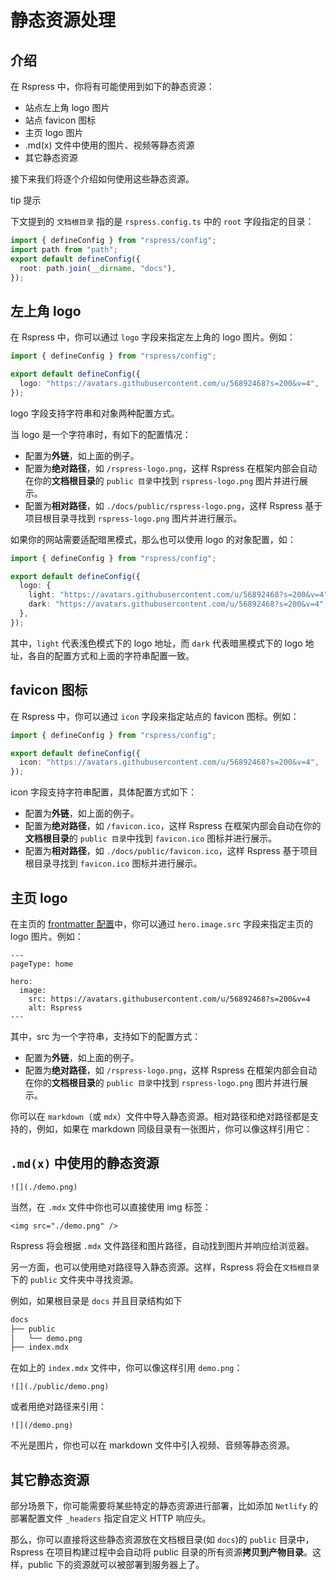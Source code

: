 # 静态资源处理

## 介绍

在 Rspress 中，你将有可能使用到如下的静态资源：

- 站点左上角 logo 图片
- 站点 favicon 图标
- 主页 logo 图片
- .md(x) 文件中使用的图片、视频等静态资源
- 其它静态资源

接下来我们将逐个介绍如何使用这些静态资源。

tip 提示

下文提到的 `文档根目录` 指的是 `rspress.config.ts` 中的 `root` 字段指定的目录：

```ts
import { defineConfig } from "rspress/config";
import path from "path";
export default defineConfig({
  root: path.join(__dirname, "docs"),
});
```

## 左上角 logo

在 Rspress 中，你可以通过 `logo` 字段来指定左上角的 logo 图片。例如：

```ts
import { defineConfig } from "rspress/config";

export default defineConfig({
  logo: "https://avatars.githubusercontent.com/u/56892468?s=200&v=4",
});
```

logo 字段支持字符串和对象两种配置方式。

当 logo 是一个字符串时，有如下的配置情况：

- 配置为**外链**，如上面的例子。
- 配置为**绝对路径**，如 `/rspress-logo.png`，这样 Rspress 在框架内部会自动在你的**文档根目录**的 `public 目录`中找到 `rspress-logo.png` 图片并进行展示。
- 配置为**相对路径**，如 `./docs/public/rspress-logo.png`，这样 Rspress 基于项目根目录寻找到 `rspress-logo.png` 图片并进行展示。

如果你的网站需要适配暗黑模式，那么也可以使用 logo 的对象配置，如：

```ts
import { defineConfig } from "rspress/config";

export default defineConfig({
  logo: {
    light: "https://avatars.githubusercontent.com/u/56892468?s=200&v=4",
    dark: "https://avatars.githubusercontent.com/u/56892468?s=200&v=4",
  },
});
```

其中，`light` 代表浅色模式下的 logo 地址，而 `dark` 代表暗黑模式下的 logo 地址，各自的配置方式和上面的字符串配置一致。

## favicon 图标

在 Rspress 中，你可以通过 `icon` 字段来指定站点的 favicon 图标。例如：

```ts
import { defineConfig } from "rspress/config";

export default defineConfig({
  icon: "https://avatars.githubusercontent.com/u/56892468?s=200&v=4",
});
```

icon 字段支持字符串配置，具体配置方式如下：

- 配置为**外链**，如上面的例子。
- 配置为**绝对路径**，如 `/favicon.ico`，这样 Rspress 在框架内部会自动在你的**文档根目录**的 `public 目录`中找到 `favicon.ico` 图标并进行展示。
- 配置为**相对路径**，如 `./docs/public/favicon.ico`，这样 Rspress 基于项目根目录寻找到 `favicon.ico` 图标并进行展示。

## 主页 logo

在主页的 [frontmatter 配置](/api/config/config-frontmatter.html#hero)中，你可以通过 `hero.image.src` 字段来指定主页的 logo 图片。例如：

```mdx
---
pageType: home

hero:
  image:
    src: https://avatars.githubusercontent.com/u/56892468?s=200&v=4
    alt: Rspress
---
```

其中，src 为一个字符串，支持如下的配置方式：

- 配置为**外链**，如上面的例子。
- 配置为**绝对路径**，如 `/rspress-logo.png`，这样 Rspress 在框架内部会自动在你的**文档根目录**的 `public 目录`中找到 `rspress-logo.png` 图片并进行展示。

你可以在 `markdown`（或 `mdx`）文件中导入静态资源。相对路径和绝对路径都是支持的，例如，如果在 markdown 同级目录有一张图片，你可以像这样引用它：

## `.md(x)` 中使用的静态资源

```mdx
![](./demo.png)
```

当然，在 `.mdx` 文件中你也可以直接使用 img 标签：

```mdx
<img src="./demo.png" />
```

Rspress 将会根据 `.mdx` 文件路径和图片路径，自动找到图片并响应给浏览器。

另一方面，也可以使用绝对路径导入静态资源。这样，Rspress 将会在`文档根目录`下的 `public` 文件夹中寻找资源。

例如，如果根目录是 `docs` 并且目录结构如下

```bash
docs
├── public
│   └── demo.png
├── index.mdx
```

在如上的 `index.mdx` 文件中，你可以像这样引用 `demo.png`：

```mdx
![](./public/demo.png)
```

或者用绝对路径来引用：

```mdx
![](/demo.png)
```

不光是图片，你也可以在 markdown 文件中引入视频、音频等静态资源。

## 其它静态资源

部分场景下，你可能需要将某些特定的静态资源进行部署，比如添加 `Netlify` 的部署配置文件 `_headers` 指定自定义 HTTP 响应头。

那么，你可以直接将这些静态资源放在文档根目录(如 `docs`)的 `public` 目录中，Rspress 在项目构建过程中会自动将 public 目录的所有资源**拷贝到产物目录**。这样，public 下的资源就可以被部署到服务器上了。
